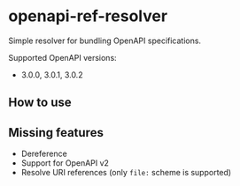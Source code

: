 # openapi-ref-resolver

Simple resolver for bundling OpenAPI specifications.

Supported OpenAPI versions:
- 3.0.0, 3.0.1, 3.0.2

## How to use

## Missing features

- Dereference
- Support for OpenAPI v2
- Resolve URI references (only `file:` scheme is supported)
